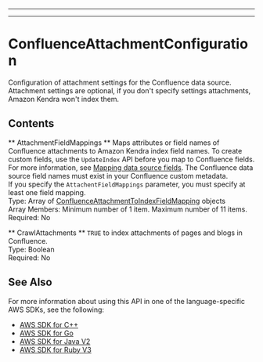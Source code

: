 --------

--------

# ConfluenceAttachmentConfiguration<a name="API_ConfluenceAttachmentConfiguration"></a>

Configuration of attachment settings for the Confluence data source\. Attachment settings are optional, if you don't specify settings attachments, Amazon Kendra won't index them\.

## Contents<a name="API_ConfluenceAttachmentConfiguration_Contents"></a>

 ** AttachmentFieldMappings **   <a name="Kendra-Type-ConfluenceAttachmentConfiguration-AttachmentFieldMappings"></a>
Maps attributes or field names of Confluence attachments to Amazon Kendra index field names\. To create custom fields, use the `UpdateIndex` API before you map to Confluence fields\. For more information, see [Mapping data source fields](https://docs.aws.amazon.com/kendra/latest/dg/field-mapping.html)\. The Confluence data source field names must exist in your Confluence custom metadata\.  
If you specify the `AttachentFieldMappings` parameter, you must specify at least one field mapping\.  
Type: Array of [ConfluenceAttachmentToIndexFieldMapping](API_ConfluenceAttachmentToIndexFieldMapping.md) objects  
Array Members: Minimum number of 1 item\. Maximum number of 11 items\.  
Required: No

 ** CrawlAttachments **   <a name="Kendra-Type-ConfluenceAttachmentConfiguration-CrawlAttachments"></a>
 `TRUE` to index attachments of pages and blogs in Confluence\.  
Type: Boolean  
Required: No

## See Also<a name="API_ConfluenceAttachmentConfiguration_SeeAlso"></a>

For more information about using this API in one of the language\-specific AWS SDKs, see the following:
+  [AWS SDK for C\+\+](https://docs.aws.amazon.com/goto/SdkForCpp/kendra-2019-02-03/ConfluenceAttachmentConfiguration) 
+  [AWS SDK for Go](https://docs.aws.amazon.com/goto/SdkForGoV1/kendra-2019-02-03/ConfluenceAttachmentConfiguration) 
+  [AWS SDK for Java V2](https://docs.aws.amazon.com/goto/SdkForJavaV2/kendra-2019-02-03/ConfluenceAttachmentConfiguration) 
+  [AWS SDK for Ruby V3](https://docs.aws.amazon.com/goto/SdkForRubyV3/kendra-2019-02-03/ConfluenceAttachmentConfiguration) 